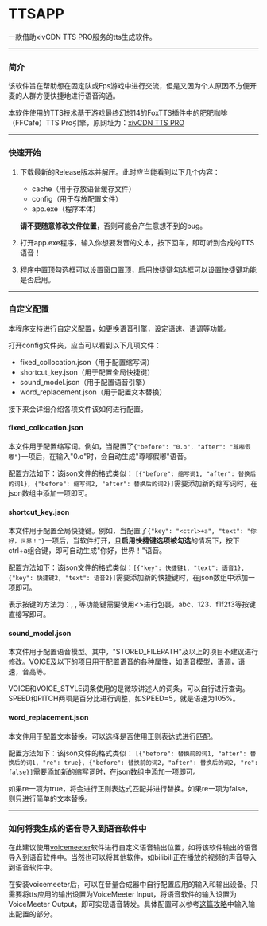 # TTSAPP

一款借助xivCDN TTS PRO服务的tts生成软件。

---

### 简介

该软件旨在帮助想在固定队或Fps游戏中进行交流，但是又因为个人原因不方便开麦的人群方便快捷地进行语音沟通。

本软件使用的TTS技术基于游戏最终幻想14的FoxTTS插件中的肥肥咖啡（FFCafe）TTS Pro引擎，原网址为：[xivCDN TTS PRO](https://ttspro.xivcdn.com/)

---

### 快速开始

1. 下载最新的Release版本并解压。此时应当能看到以下几个内容：
   - cache（用于存放语音缓存文件）
   - config（用于存放配置文件）
   - app.exe（程序本体）
   
    **请不要随意修改文件位置**，否则可能会产生意想不到的bug。
2. 打开app.exe程序，输入你想要发音的文本，按下回车，即可听到合成的TTS语音！
3. 程序中置顶勾选框可以设置窗口置顶，启用快捷键勾选框可以设置快捷键功能是否启用。

---

### 自定义配置

本程序支持进行自定义配置，如更换语音引擎，设定语速、语调等功能。

打开config文件夹，应当可以看到以下几项文件：
- fixed_collocation.json（用于配置缩写词）
- shortcut_key.json（用于配置全局快捷键）
- sound_model.json（用于配置语音引擎）
- word_replacement.json（用于配置文本替换）

接下来会详细介绍各项文件该如何进行配置。

#### fixed_collocation.json

本文件用于配置缩写词。例如，当配置了`{"before": "0.o", "after": "尊嘟假嘟"}`一项后，在输入"0.o"时，会自动生成"尊嘟假嘟"语音。

配置方法如下：该json文件的格式类似：
`[{"before": 缩写词1, "after": 替换后的词1}, {"before": 缩写词2, "after": 替换后的词2}]`需要添加新的缩写词时，在json数组中添加一项即可。

#### shortcut_key.json

本文件用于配置全局快捷键。例如，当配置了`{"key": "<ctrl>+a", "text": "你好，世界！"}`一项后，当软件打开，且**启用快捷键选项被勾选**的情况下，按下ctrl+a组合键，即可自动生成"你好，世界！"语音。

配置方法如下：该json文件的格式类似：`[{"key": 快捷键1, "text": 语音1}, {"key": 快捷键2, "text": 语音2}]`需要添加新的快捷键时，在json数组中添加一项即可。

表示按键的方法为：<ctrl>, <shift>, <alt>等功能键需要使用<>进行包裹，abc、123、f1f2f3等按键直接写即可。

#### sound_model.json

本文件用于配置语音模型。其中，"STORED_FILEPATH"及以上的项目不建议进行修改。VOICE及以下的项目用于配置语音的各种属性，如语音模型，语调，语速，音高等。

VOICE和VOICE_STYLE词条使用的是微软讲述人的词条，可以自行进行查询。SPEED和PITCH两项是百分比进行调整，如SPEED=5，就是语速为105%。

#### word_replacement.json

本文件用于配置文本替换。可以选择是否使用正则表达式进行匹配。

配置方法如下：该json文件的格式类似：
`[{"before": 替换前的词1, "after": 替换后的词1, "re": true}, {"before": 替换前的词2, "after": 替换后的词2, "re": false}]`需要添加新的缩写词时，在json数组中添加一项即可。

如果re一项为true，将会进行正则表达式匹配并进行替换。如果re一项为false，则只进行简单的文本替换。

---

### 如何将我生成的语音导入到语音软件中

在此建议使用[voicemeeter](https://voicemeeter.com/)软件进行自定义语音输出位置，如将该软件输出的语音导入到语音软件中。当然也可以将其他软件，如bilibili正在播放的视频的声音导入到语音软件中。

在安装voicemeeter后，可以在音量合成器中自行配置应用的输入和输出设备。只需要将tts应用的输出设置为VoiceMeeter Input，将语音软件的输入设置为VoiceMeeter Output，即可实现语音转发。具体配置可以参考[这篇攻略](https://vb-audio.cn/post/140.html)中输入输出配置的部分。